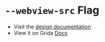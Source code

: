 # `--webview-src` Flag

- Visit the [design documentation](../docs/--webview-src.md)
- View it on Grida [Docs](https://grida.co/docs/flags/--webview-src)
